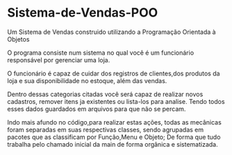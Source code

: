 # Sistema-de-Vendas-POO

Um Sistema de Vendas construido utilizando a Programação Orientada à Objetos

O programa consiste num sistema no qual você é um funcionário responsável por gerenciar uma loja.

O funcionário é capaz de cuidar dos registros de clientes,dos produtos da loja e sua disponibilidade no estoque, além das vendas.

Dentro dessas categorias citadas você será capaz de realizar novos cadastros, remover itens ja existentes ou lista-los para analise.
Tendo todos esses dados guardados em arquivos para que não se percam.

Indo mais afundo no código,para realizar estas ações, todas as mecânicas foram separadas em suas respectivas classes, sendo agrupadas em pacotes que as classificam por Função,Menu e Objeto; De forma que tudo trabalha pelo chamado inicial da main de forma orgânica e sistematizada.
